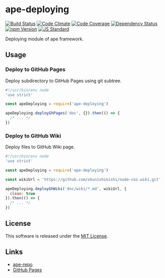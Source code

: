 ape-deploying
==========

<!---
This file is generated by ape-tmpl. Do not update manually.
--->

<!-- Badge Start -->
<a name="badges"></a>

[![Build Status][bd_travis_shield_url]][bd_travis_url]
[![Code Climate][bd_codeclimate_shield_url]][bd_codeclimate_url]
[![Code Coverage][bd_codeclimate_coverage_shield_url]][bd_codeclimate_url]
[![Dependency Status][bd_gemnasium_shield_url]][bd_gemnasium_url]
[![npm Version][bd_npm_shield_url]][bd_npm_url]
[![JS Standard][bd_standard_shield_url]][bd_standard_url]

[bd_repo_url]: https://github.com/ape-repo/ape-deploying.git
[bd_travis_url]: http://travis-ci.org/ape-repo/ape-deploying.git
[bd_travis_shield_url]: http://img.shields.io/travis/ape-repo/ape-deploying.git.svg?style=flat
[bd_travis_com_url]: http://travis-ci.com/ape-repo/ape-deploying.git
[bd_travis_com_shield_url]: https://api.travis-ci.com/ape-repo/ape-deploying.git.svg?token=
[bd_license_url]: https://github.com/ape-repo/ape-deploying.git/blob/master/LICENSE
[bd_codeclimate_url]: http://codeclimate.com/github/ape-repo/ape-deploying.git
[bd_codeclimate_shield_url]: http://img.shields.io/codeclimate/github/ape-repo/ape-deploying.git.svg?style=flat
[bd_codeclimate_coverage_shield_url]: http://img.shields.io/codeclimate/coverage/github/ape-repo/ape-deploying.git.svg?style=flat
[bd_gemnasium_url]: https://gemnasium.com/ape-repo/ape-deploying.git
[bd_gemnasium_shield_url]: https://gemnasium.com/ape-repo/ape-deploying.git.svg
[bd_npm_url]: http://www.npmjs.org/package/ape-deploying
[bd_npm_shield_url]: http://img.shields.io/npm/v/ape-deploying.svg?style=flat
[bd_standard_url]: http://standardjs.com/
[bd_standard_shield_url]: https://img.shields.io/badge/code%20style-standard-brightgreen.svg

<!-- Badge End -->


<!-- Description Start -->
<a name="description"></a>

Deploying module of ape framework.

<!-- Description End -->




<!-- Sections Start -->
<a name="sections"></a>

<!-- Section from "doc/guides/02.Usage.md.hbs" Start -->

<a name="section-doc-guides-02-usage-md"></a>

Usage
----

### Deploy to GitHub Pages

Deploy subdirectory to GitHub Pages using git subtree.

```javascript
#!/usr/bin/env node
'use strict'

const apeDeploying = require('ape-deploying')

apeDeploying.deployGhPages('doc', {}).then(() => {
  /* ... */
})

```

### Deploy to GitHub Wiki

Deploy files to GitHub Wiki page.

```javascript
#!/usr/bin/env node
'use strict'

const apeDeploying = require('ape-deploying')

const wikiUrl = 'https://github.com/okunishinishi/node-coz.wiki.git'

apeDeploying.deployGhWiki('doc/wiki/*.md', wikiUrl, {
  clean: true
}).then(() => {
  /* ... */
})
```

<!-- Section from "doc/guides/02.Usage.md.hbs" End -->


<!-- Sections Start -->


<!-- LICENSE Start -->
<a name="license"></a>

License
-------
This software is released under the [MIT License](https://github.com/ape-repo/ape-deploying.git/blob/master/LICENSE).

<!-- LICENSE End -->


<!-- Links Start -->
<a name="links"></a>

Links
------

+ [ape-repo][ape_repo_url]
+ [GitHub Pages][git_hub_pages_url]

[ape_repo_url]: https://github.com/ape-repo
[git_hub_pages_url]: https://pages.github.com/

<!-- Links End -->
